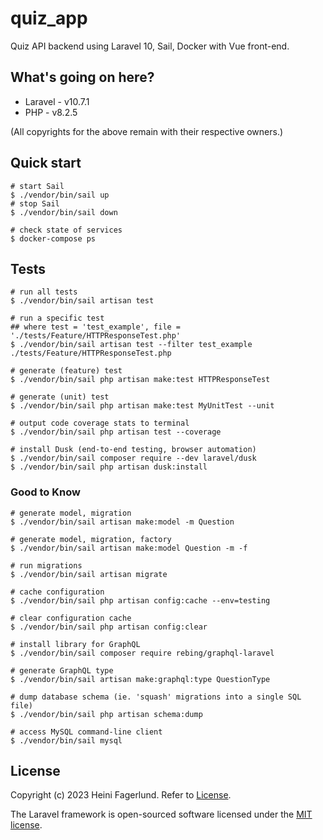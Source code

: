 # quiz_app
Quiz API backend using Laravel 10, Sail, Docker with Vue front-end.

## What's going on here?
* Laravel - v10.7.1
* PHP     - v8.2.5

(All copyrights for the above remain with their respective owners.)

## Quick start
```console
# start Sail
$ ./vendor/bin/sail up
# stop Sail
$ ./vendor/bin/sail down

# check state of services
$ docker-compose ps
```

## Tests
```console
# run all tests
$ ./vendor/bin/sail artisan test

# run a specific test
## where test = 'test_example', file = './tests/Feature/HTTPResponseTest.php'
$ ./vendor/bin/sail artisan test --filter test_example ./tests/Feature/HTTPResponseTest.php

# generate (feature) test
$ ./vendor/bin/sail php artisan make:test HTTPResponseTest

# generate (unit) test
$ ./vendor/bin/sail php artisan make:test MyUnitTest --unit

# output code coverage stats to terminal
$ ./vendor/bin/sail php artisan test --coverage

# install Dusk (end-to-end testing, browser automation)
$ ./vendor/bin/sail composer require --dev laravel/dusk
$ ./vendor/bin/sail php artisan dusk:install
```

### Good to Know
```console
# generate model, migration
$ ./vendor/bin/sail artisan make:model -m Question

# generate model, migration, factory
$ ./vendor/bin/sail artisan make:model Question -m -f

# run migrations
$ ./vendor/bin/sail artisan migrate

# cache configuration
$ ./vendor/bin/sail php artisan config:cache --env=testing

# clear configuration cache
$ ./vendor/bin/sail php artisan config:clear

# install library for GraphQL
$ ./vendor/bin/sail composer require rebing/graphql-laravel

# generate GraphQL type
$ ./vendor/bin/sail artisan make:graphql:type QuestionType

# dump database schema (ie. 'squash' migrations into a single SQL file)
$ ./vendor/bin/sail php artisan schema:dump

# access MySQL command-line client
$ ./vendor/bin/sail mysql
```

## License
Copyright (c) 2023 Heini Fagerlund. Refer to [License](https://github.com/hfagerlund/quiz_app/blob/main/LICENSE).

The Laravel framework is open-sourced software licensed under the [MIT license](https://opensource.org/licenses/MIT).
